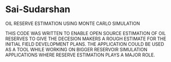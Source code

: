 # Sai-Sudarshan
OIL RESERVE ESTIMATION USING MONTE CARLO SIMULATION

THIS CODE WAS WRITTEN TO ENABLE OPEN SOURCE ESTIMATION OF OIL RESERVES
TO GIVE THE DECESION MAKERS A ROUGH ESTIMATE FOR THE INITIAL FIELD DEVELOPMENT 
PLANS. THE APPLICATION COULD BE USED AS A TOOL WHILE WORKING ON BIGGER RESERVOIR 
SIMULATION APPLICATIONS WHERE RESERVE ESTIMATION PLAYS A MAJOR ROLE. 
